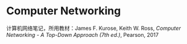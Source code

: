 # Computer Networking

计算机网络笔记，所用教材：James F. Kurose, Keith W. Ross, *Computer Networking - A Top-Down Approach (7th ed.)*, Pearson, 2017
